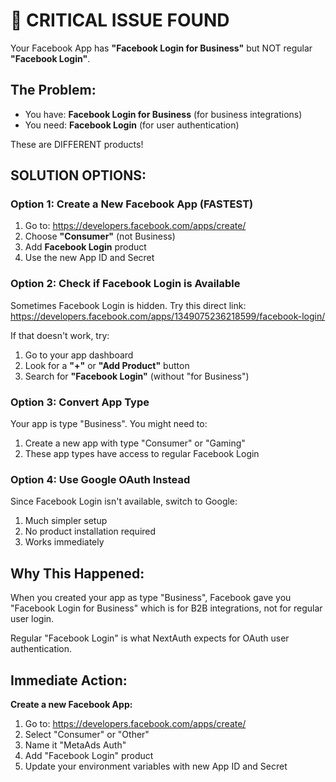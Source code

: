 # 🚨 CRITICAL ISSUE FOUND

Your Facebook App has **"Facebook Login for Business"** but NOT regular **"Facebook Login"**.

## The Problem:
- You have: **Facebook Login for Business** (for business integrations)
- You need: **Facebook Login** (for user authentication)

These are DIFFERENT products!

## SOLUTION OPTIONS:

### Option 1: Create a New Facebook App (FASTEST)
1. Go to: https://developers.facebook.com/apps/create/
2. Choose **"Consumer"** (not Business)
3. Add **Facebook Login** product
4. Use the new App ID and Secret

### Option 2: Check if Facebook Login is Available
Sometimes Facebook Login is hidden. Try this direct link:
https://developers.facebook.com/apps/1349075236218599/facebook-login/

If that doesn't work, try:
1. Go to your app dashboard
2. Look for a **"+"** or **"Add Product"** button
3. Search for **"Facebook Login"** (without "for Business")

### Option 3: Convert App Type
Your app is type "Business". You might need to:
1. Create a new app with type "Consumer" or "Gaming"
2. These app types have access to regular Facebook Login

### Option 4: Use Google OAuth Instead
Since Facebook Login isn't available, switch to Google:
1. Much simpler setup
2. No product installation required
3. Works immediately

## Why This Happened:
When you created your app as type "Business", Facebook gave you "Facebook Login for Business" which is for B2B integrations, not for regular user login.

Regular "Facebook Login" is what NextAuth expects for OAuth user authentication.

## Immediate Action:
**Create a new Facebook App:**
1. Go to: https://developers.facebook.com/apps/create/
2. Select "Consumer" or "Other"
3. Name it "MetaAds Auth"
4. Add "Facebook Login" product
5. Update your environment variables with new App ID and Secret